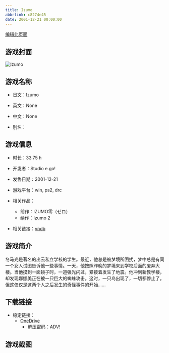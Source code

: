```yaml
---
title: Izumo
abbrlink: c8274e45
date: 2001-12-21 00:00:00
---
```

[编辑此页面](https://github.com/ACG-3/ADV3-source/blob/main/source/_posts/games/Izumo.md)

## 游戏封面

![Izumo](https://pan.timero.xyz/onedrive/img_lib_001/Izumo_cover.avif)


## 游戏名称

- 日文：Izumo
- 英文：None
- 中文：None

- 别名：


## 游戏信息

- 时长：33.75 h
- 开发者：Studio e.go!
- 发售日期：2001-12-21
- 游戏平台：win, ps2, drc
- 相关作品：
   - 前作：IZUMO零（ゼロ）
   - 续作：Izumo 2

- 相关链接：[vndb](https://vndb.org/v618)


## 游戏简介

冬马光是著名的出云私立学校的学生。最近，他总是被梦境所困扰，梦中总是有同一个女人试图告诉他一些事情。一天，他按照昨晚的梦境来到学校后面的废弃大楼。当他摸到一面镜子时，一道强光闪过，紧接着发生了地震。他冲到新教学楼，却发现娜娜美正在被一只巨大的蜘蛛攻击。这时，一只鸟出现了，一切都停止了。但这仅仅是这两个人之后发生的奇怪事件的开始......




## 下载链接

- 稳定链接：
    - [OneDrive](https://pan.timero.xyz/onedrive/adv_lib_001/Izumo)
        - 解压密码：ADV!



## 游戏截图


